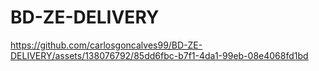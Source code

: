 # BD-ZE-DELIVERY
https://github.com/carlosgoncalves99/BD-ZE-DELIVERY/assets/138076792/85dd6fbc-b7f1-4da1-99eb-08e4068fd1bd




